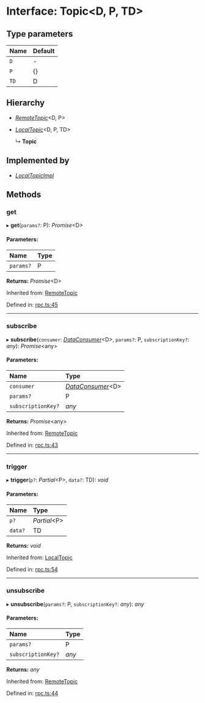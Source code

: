 # Interface: Topic<D, P, TD\>

## Type parameters

| Name | Default |
| :------ | :------ |
| `D` | - |
| `P` | {} |
| `TD` | D |

## Hierarchy

* [*RemoteTopic*](../wiki/Interface:%20RemoteTopic)<D, P\>

* [*LocalTopic*](../wiki/Interface:%20LocalTopic)<D, P, TD\>

  ↳ **Topic**

## Implemented by

* [*LocalTopicImpl*](../wiki/Class:%20LocalTopicImpl)

## Methods

### get

▸ **get**(`params?`: P): *Promise*<D\>

#### Parameters:

| Name | Type |
| :------ | :------ |
| `params?` | P |

**Returns:** *Promise*<D\>

Inherited from: [RemoteTopic](../wiki/Interface:%20RemoteTopic)

Defined in: [rpc.ts:45](https://github.com/vasyas/typescript-rpc/blob/a0baed0/packages/core/src/rpc.ts#L45)

___

### subscribe

▸ **subscribe**(`consumer`: [*DataConsumer*](../wiki/Home#dataconsumer)<D\>, `params?`: P, `subscriptionKey?`: *any*): *Promise*<any\>

#### Parameters:

| Name | Type |
| :------ | :------ |
| `consumer` | [*DataConsumer*](../wiki/Home#dataconsumer)<D\> |
| `params?` | P |
| `subscriptionKey?` | *any* |

**Returns:** *Promise*<any\>

Inherited from: [RemoteTopic](../wiki/Interface:%20RemoteTopic)

Defined in: [rpc.ts:43](https://github.com/vasyas/typescript-rpc/blob/a0baed0/packages/core/src/rpc.ts#L43)

___

### trigger

▸ **trigger**(`p?`: *Partial*<P\>, `data?`: TD): *void*

#### Parameters:

| Name | Type |
| :------ | :------ |
| `p?` | *Partial*<P\> |
| `data?` | TD |

**Returns:** *void*

Inherited from: [LocalTopic](../wiki/Interface:%20LocalTopic)

Defined in: [rpc.ts:54](https://github.com/vasyas/typescript-rpc/blob/a0baed0/packages/core/src/rpc.ts#L54)

___

### unsubscribe

▸ **unsubscribe**(`params?`: P, `subscriptionKey?`: *any*): *any*

#### Parameters:

| Name | Type |
| :------ | :------ |
| `params?` | P |
| `subscriptionKey?` | *any* |

**Returns:** *any*

Inherited from: [RemoteTopic](../wiki/Interface:%20RemoteTopic)

Defined in: [rpc.ts:44](https://github.com/vasyas/typescript-rpc/blob/a0baed0/packages/core/src/rpc.ts#L44)
